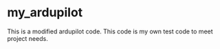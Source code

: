 # my_ardupilot
This is a modified ardupilot code. This code is my own test code to meet project needs. 
